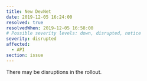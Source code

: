 ```yaml
---
title: New DevNet
date: 2019-12-05 16:24:00
resolved: true
resolvedWhen: 2019-12-05 16:58:00
# Possible severity levels: down, disrupted, notice
severity: disrupted
affected:
  - API
section: issue
---
```


There may be disruptions in the rollout.